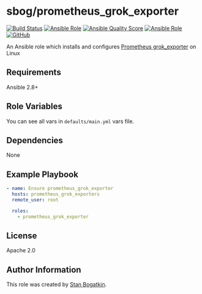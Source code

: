 # sbog/prometheus_grok_exporter

[![Build Status](https://travis-ci.com/sorrowless/ansible_prometheus_grok_exporter.svg?branch=master)](https://travis-ci.com/sorrowless/ansible_prometheus_grok_exporter)
[![Ansible Role](https://img.shields.io/ansible/role/54626)](https://galaxy.ansible.com/sorrowless/prometheus_grok_exporter)
[![Ansible Quality Score](https://img.shields.io/ansible/quality/54626)](https://galaxy.ansible.com/sorrowless/prometheus_grok_exporter)
[![Ansible Role](https://img.shields.io/ansible/role/d/54626)](https://galaxy.ansible.com/sorrowless/prometheus_grok_exporter)
[![GitHub](https://img.shields.io/github/license/sorrowless/ansible_prometheus_grok_exporter)](https://github.com/sorrowless/ansible_prometheus_grok_exporter/blob/master/LICENSE)

An Ansible role which installs and configures [Prometheus grok_exporter](https://github.com/fstab/grok_exporter) on Linux

## Requirements

Ansible 2.8+

## Role Variables

You can see all vars in `defaults/main.yml` vars file.

## Dependencies

None

## Example Playbook

```yaml
- name: Ensure prometheus_grok_exporter
  hosts: prometheus_grok_exporters
  remote_user: root

  roles:
    - prometheus_grok_exporter
```

## License

Apache 2.0

## Author Information

This role was created by [Stan Bogatkin](https://sbog.ru).
